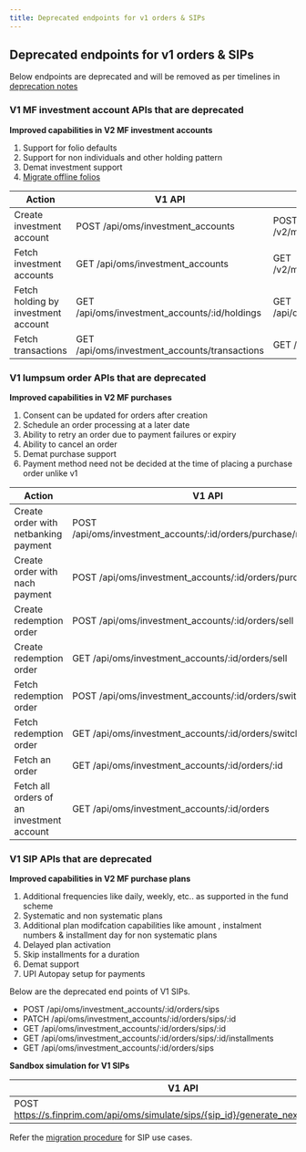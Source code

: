 ```yaml
---
title: Deprecated endpoints for v1 orders & SIPs
---
```

## Deprecated endpoints for v1 orders & SIPs
Below endpoints are deprecated and will be removed as per timelines in [deprecation notes](https://docs.fintechprimitives.com/general-topics/deprecation-notes/)

### V1 MF investment account APIs that are deprecated

**Improved capabilities in V2 MF investment accounts**

1. Support for folio defaults
2. Support for non individuals and other holding pattern 
3. Demat investment support
4. [Migrate offline folios](https://docs.fintechprimitives.com/mf-transactions/migrate_offline_folios)


|Action|V1 API|V2 API|
|----|----|----|
|Create investment account|POST /api/oms/investment_accounts|POST /v2/mf_investment_accounts|
|Fetch investment accounts|GET /api/oms/investment_accounts|GET /v2/mf_investment_accounts/|
|Fetch holding by investment account|GET /api/oms/investment_accounts/:id/holdings|GET /api/oms/reports/holdings|
|Fetch transactions|GET /api/oms/investment_accounts/transactions|GET /transactions|


### V1 lumpsum order APIs that are deprecated

**Improved capabilities in V2 MF purchases**

1. Consent can be updated for orders after  creation
2. Schedule an order processing at a later date
3. Ability to retry an order due to payment failures or expiry
4. Ability to cancel an order
5. Demat purchase support
6. Payment method need not be decided at the time of placing a purchase order unlike v1

|Action|V1 API|V2 API|
|----|----|----|
|Create order with netbanking payment| POST /api/oms/investment_accounts/:id/orders/purchase/netbanking|POST /v2/mf_purchases, POST /api/pg/payments/netbanking|
|Create order with nach payment | POST /api/oms/investment_accounts/:id/orders/purchase/nach|POST /v2/mf_purchases, POST /api/pg/payments/nach|
|Create redemption order |POST /api/oms/investment_accounts/:id/orders/sell|POST /v2/mf_redemptions|
|Create redemption order|GET /api/oms/investment_accounts/:id/orders/sell|POST /v2/mf_redemptions|
|Fetch redemption order|POST /api/oms/investment_accounts/:id/orders/switch|POST /v2/mf_switches|
|Fetch redemption order|GET /api/oms/investment_accounts/:id/orders/switch|GET /v2/mf_switches/:id|
|Fetch an order|GET /api/oms/investment_accounts/:id/orders/:id|GET /v2/mf_purchases/:id|
|Fetch all orders of an investment account|GET /api/oms/investment_accounts/:id/orders|GET /v2/mf_purchases|


### V1 SIP APIs that are deprecated

**Improved capabilities in V2 MF purchase plans**

1. Additional frequencies like daily, weekly, etc.. as supported in the fund scheme
2. Systematic and non systematic plans
3. Additional plan modifcation capabilities like amount , instalment numbers & installment day for non systematic plans
4. Delayed plan activation
5. Skip installments for a duration
6. Demat support
7. UPI Autopay setup for payments

Below are the deprecated end points of V1 SIPs.

* POST /api/oms/investment_accounts/:id/orders/sips
* PATCH /api/oms/investment_accounts/:id/orders/sips/:id
* GET /api/oms/investment_accounts/:id/orders/sips/:id
* GET /api/oms/investment_accounts/:id/orders/sips/:id/installments
* GET /api/oms/investment_accounts/:id/orders/sips

**Sandbox simulation for V1 SIPs**

|V1 API|V2 API|
|----|----|
|POST https://s.finprim.com/api/oms/simulate/sips/{sip_id}/generate_next_installment|https://fintechprimitives.com/docs/api/#create-a-mf-purchase-plan-installment|

Refer the [migration procedure](https://docs.fintechprimitives.com/mf-transactions/purchase-plans/sip-v1-purchase-plan-migration) for SIP use cases. 




